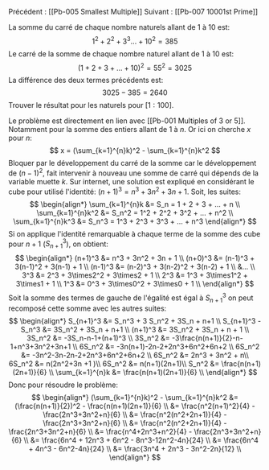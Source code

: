 Précédent : [[Pb-005 Smallest Multiple]]
Suivant : [[Pb-007 10001st Prime]]

La somme du carré de chaque nombre naturels allant de $1$ à $10$ est:
$$
1^2 + 2^2 + 3^3 ... + 10^2 = 385
$$
Le carré de la somme de chaque nombre naturel allant de $1$ à $10$ est:
$$
(1+2+3+...+10)^2 = 55^2 = 3025
$$
La différence des deux termes précédents est:
$$
3025 - 385 = 2640
$$
Trouver le résultat pour les naturels pour $[1:100]$.

Le problème est directement en lien avec [[Pb-001 Multiples of 3 or 5]]. Notamment pour la somme des entiers allant de $1$ à $n$. Or ici on cherche $x$ pour $n$:
$$
x = (\sum_{k=1}^{n}k)^2 - \sum_{k=1}^{n}k^2
$$
Bloquer par le développement du carré de la somme car le développement de $(n-1)^2$, fait intervenir à nouveau une somme de carré qui dépends de la variable muette $k$. Sur internet, une solution est expliqué en considérant le cube pour utilisé l'identité: $(n+1)^3 = n^3 + 3n^2 + 3n +1$.
Soit, les suites:
$$
\begin{align*}
\sum_{k=1}^{n}k &= S_n = 1 + 2 + 3 + ... + n  \\
\sum_{k=1}^{n}k^2  &= S_n^2 = 1^2 + 2^2 + 3^2 + ... + n^2 \\
\sum_{k=1}^{n}k^3 &= S_n^3 = 1^3 + 2^3 + 3^3 + ... + n^3 
\end{align*}
$$
Si on applique l'identité remarquable à chaque terme de la somme des cube pour $n+1$ ($S_{n+1}^3$), on obtient:
$$
\begin{align*}
(n+1)^3 &= n^3 + 3n^2 + 3n + 1 \\
(n+0)^3 &= (n-1)^3 + 3(n-1)^2 + 3(n-1) + 1 \\
(n-1)^3 &= (n-2)^3 + 3(n-2)^2 + 3(n-2) + 1 \\
&... \\
3^3 &= 2^3 + 3\times2^2 + 3\times2 + 1 \\ 
2^3 &= 1^3 + 3\times1^2 + 3\times1 + 1 \\
1^3 &= 0^3 + 3\times0^2 + 3\times0 + 1 \\
\end{align*}
$$
Soit la somme des termes de gauche de l'égalité est égal à $S_{n+1}^3$ on peut recomposé cette somme avec les autres suites:
$$
\begin{align*}
S_{n+1}^3 &= S_n^3 + 3 S_n^2 + 3S_n + n+1 \\
S_{n+1}^3 - S_n^3 &= 3S_n^2 + 3S_n + n+1 \\
(n+1)^3 &= 3S_n^2 + 3S_n + n + 1 \\
3S_n^2 &= -3S_n-n-1+(n+1)^3 \\
3S_n^2 &= -3\frac{n(n+1)}{2}-n-1+n^3+3n^2+3n+1 \\
6S_n^2 &= -3n(n+1)-2n-2+2n^3+6n^2+6n+2 \\
6S_n^2 &=  -3n^2-3n-2n-2+2n^3+6n^2+6n+2 \\
6S_n^2 &= 2n^3 + 3n^2 + n\\
6S_n^2 &= n(2n^2+3n +1 )\\
6S_n^2 &= n(n+1)(2n+1)\\
S_n^2 &= \frac{n(n+1)(2n+1)}{6} \\
\sum_{k=1}^{n}k &= \frac{n(n+1)(2n+1)}{6} \\
\end{align*}
$$
Donc pour résoudre le problème:
$$
\begin{align*}
(\sum_{k=1}^{n}k)^2 - \sum_{k=1}^{n}k^2 &= (\frac{n(n+1)}{2})^2 - \frac{n(n+1)(2n+1)}{6} \\
&= \frac{n^2(n+1)^2}{4} - \frac{2n^3+3n^2+n}{6} \\
&= \frac{n^2(n^2+2n+1)}{4} -  \frac{2n^3+3n^2+n}{6} \\
&= \frac{n^2(n^2+2n+1)}{4} -  \frac{2n^3+3n^2+n}{6} \\
&= \frac{n^4+2n^3+n^2}{4} -  \frac{2n^3+3n^2+n}{6} \\
&= \frac{6n^4 + 12n^3 + 6n^2 - 8n^3-12n^2-4n}{24} \\
&= \frac{6n^4 + 4n^3 - 6n^2-4n}{24} \\
&= \frac{3n^4 + 2n^3 - 3n^2-2n}{12} \\
\end{align*}
$$
